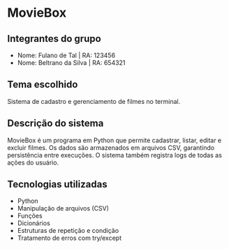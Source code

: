 # MovieBox

## Integrantes do grupo
- Nome: Fulano de Tal | RA: 123456
- Nome: Beltrano da Silva | RA: 654321

## Tema escolhido
Sistema de cadastro e gerenciamento de filmes no terminal.

## Descrição do sistema
MovieBox é um programa em Python que permite cadastrar, listar, editar e excluir filmes. Os dados são armazenados em arquivos CSV, garantindo persistência entre execuções. O sistema também registra logs de todas as ações do usuário.

## Tecnologias utilizadas
- Python
- Manipulação de arquivos (CSV)
- Funções
- Dicionários
- Estruturas de repetição e condição
- Tratamento de erros com try/except
